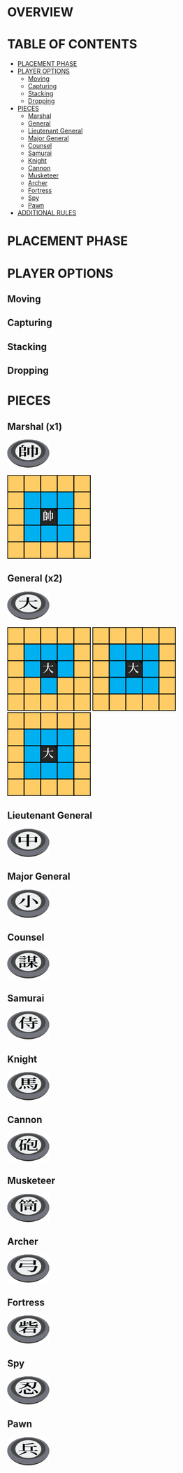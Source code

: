 # OVERVIEW

# TABLE OF CONTENTS
- [PLACEMENT PHASE](#placement-phase)
- [PLAYER OPTIONS](#player-options)
  - [Moving](#moving)
  - [Capturing](#capturing)
  - [Stacking](#stacking)
  - [Dropping](#dropping)
- [PIECES](#pieces)
  - [Marshal](#marshal)
  - [General](#general)
  - [Lieutenant General](#lieutenant-general)
  - [Major General](#major-general)
  - [Counsel](#counsel)
  - [Samurai](#samurai)
  - [Knight](#knight)
  - [Cannon](#cannon)
  - [Musketeer](#musketeer)
  - [Archer](#archer)
  - [Fortress](#fortress)
  - [Spy](#spy)
  - [Pawn](#pawn)
- [ADDITIONAL RULES](#additional-rules)

# PLACEMENT PHASE

# PLAYER OPTIONS

## Moving

## Capturing

## Stacking

## Dropping

# PIECES
## Marshal (x1)
![](res/ruleset/piece_marshal.png)

![](res/ruleset/marshal.png)

## General (x2)
![](res/ruleset/piece_general.png) 

![](res/ruleset/general_t1.png) ![](res/ruleset/general_t2.png) ![](res/ruleset/general_t3.png)

## Lieutenant General
![](res/ruleset/piece_lt_gen.png)

## Major General
![](res/ruleset/piece_maj_gen.png)

## Counsel
![](res/ruleset/piece_counsel.png)

## Samurai
![](res/ruleset/piece_samurai.png)

## Knight
![](res/ruleset/piece_knight.png)

## Cannon
![](res/ruleset/piece_cannon.png)

## Musketeer
![](res/ruleset/piece_musketeer.png)

## Archer
![](res/ruleset/piece_archer.png)

## Fortress
![](res/ruleset/piece_fortress.png)

## Spy
![](res/ruleset/piece_spy.png)

## Pawn
![](res/ruleset/piece_pawn.png)

